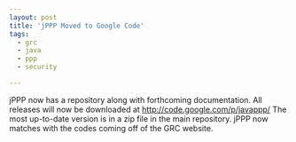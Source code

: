 ```yaml
---
layout: post
title: 'jPPP Moved to Google Code'
tags:
  - grc
  - java
  - ppp
  - security

---
```


jPPP now has a repository along with forthcoming documentation. All releases will now be downloaded at <a title="http://code.google.com/p/javappp/" href="http://code.google.com/p/javappp/">http://code.google.com/p/javappp/</a> The most up-to-date version is in a zip file in the main repository. jPPP now matches with the codes coming off of the GRC website.
